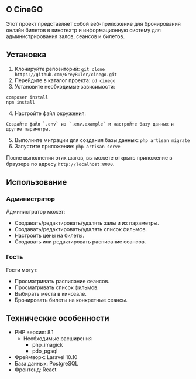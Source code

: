 ## О CineGO

Этот проект представляет собой веб-приложение для бронирования онлайн билетов в кинотеатр и информационную систему для администрирования залов, сеансов и билетов.

## Установка

1. Клонируйте репозиторий: `git clone https://github.com/GreyRuler/cinego.git`
2. Перейдите в каталог проекта: `cd cinego`
3. Установите необходимые зависимости:
```
composer install
npm install
```
4. Настройте файл окружения:

```
Создайте файл `.env` из `.env.example` и настройте базу данных и другие параметры.
```

5. Выполните миграции для создания базы данных: `php artisan migrate`
6. Запустите приложение: `php artisan serve`

После выполнения этих шагов, вы можете открыть приложение в браузере по адресу `http://localhost:8000`.

## Использование

### Администратор

Администратор может:
- Создавать/редактировать/удалять залы и их параметры.
- Создавать/редактировать/удалять список фильмов.
- Настроить цены на билеты.
- Создавать или редактировать расписание сеансов.

### Гость

Гости могут:
- Просматривать расписание сеансов.
- Просматривать список фильмов.
- Выбирать места в кинозале.
- Бронировать билеты на конкретные сеансы.

## Технические особенности

- PHP версия: 8.1
  - Необходимые расширения
    - php_imagick
    - pdo_pgsql
- Фреймворк: Laravel 10.10
- База данных: PostgreSQL
- Фронтенд: React
